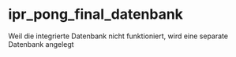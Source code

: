 # ipr_pong_final_datenbank
Weil die integrierte Datenbank nicht funktioniert, wird eine separate Datenbank angelegt
